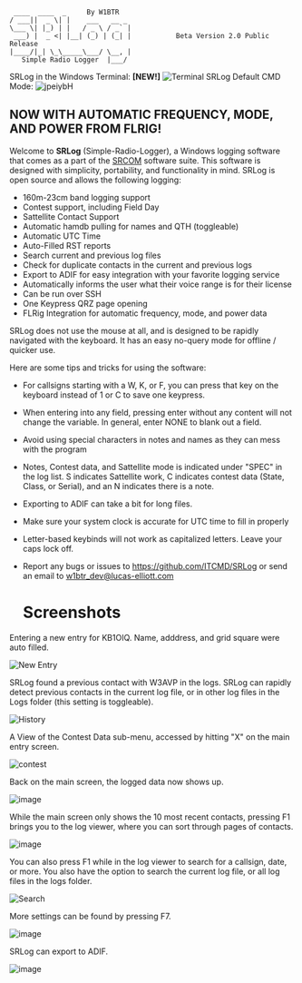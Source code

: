  
 ```
  ____  ____  _     By W1BTR             
 / ___||  _ \| |    ___   __ _ 
 \___ \| |_) | |   / _ \ / _` |
  ___) |  _ <| |__| (_) | (_| |           Beta Version 2.0 Public Release
 |____/|_| \_\_____\___/ \__, |
    Simple Radio Logger  |___/ 
```
    
SRLog in the Windows Terminal: **[NEW!]**
![Terminal](https://i.imgur.com/ecU6AXF.png)
SRLog Default CMD Mode:
![jpeiybH](https://user-images.githubusercontent.com/32961763/190240772-12fbe2f0-c832-40d4-9c80-f4f1fbdbfc6f.png)

## NOW WITH AUTOMATIC FREQUENCY, MODE, AND POWER FROM FLRIG!

Welcome to **SRLog** (Simple-Radio-Logger), a Windows logging software that comes as a part of the [SRCOM](https://github.com/ITCMD/srcom)
software suite. This software is designed with simplicity, portability, and
functionality in mind. SRLog is open source and allows the following logging:

- 160m-23cm band logging support
- Contest support, including Field Day
- Sattellite Contact Support
- Automatic hamdb pulling for names and QTH (toggleable)
- Automatic UTC Time
- Auto-Filled RST reports
- Search current and previous log files
- Check for duplicate contacts in the current and previous logs
- Export to ADIF for easy integration with your favorite logging service
- Automatically informs the user what their voice range is for their license
- Can be run over SSH
- One Keypress QRZ page opening
- FLRig Integration for automatic frequency, mode, and power data

SRLog does not use the mouse at all, and is designed to be rapidly navigated with
the keyboard. It has an easy no-query mode for offline / quicker use.

Here are some tips and tricks for using the software:

- For callsigns starting with a W, K, or F, you can press that key on the keyboard 
  instead of 1 or C to save one keypress.

- When entering into any field, pressing enter without any content will not change
  the variable. In general, enter NONE to blank out a field.

- Avoid using special characters in notes and names as they can mess with the program

- Notes, Contest data, and Sattellite mode is indicated under "SPEC" in the log list.
  S indicates Sattellite work, C indicates contest data (State, Class, or Serial),
  and an N indicates there is a note.

- Exporting to ADIF can take a bit for long files.

- Make sure your system clock is accurate for UTC time to fill in properly

- Letter-based keybinds will not work as capitalized letters. Leave your caps lock off.

- Report any bugs or issues to https://github.com/ITCMD/SRLog or send an email
  to w1btr_dev@lucas-elliott.com
  
  # Screenshots
 Entering a new entry for KB1OIQ. Name, adddress, and grid square were auto filled.
 
  ![New Entry](https://user-images.githubusercontent.com/32961763/190240826-e1ef54f4-3fc7-42d6-8a15-48c66401af37.png)
 
 SRLog found a previous contact with W3AVP in the logs. SRLog can rapidly detect previous contacts in the current log file, or in other log files in the Logs folder (this setting is toggleable).
 
 ![History](https://user-images.githubusercontent.com/32961763/190240940-b1524c3b-22e5-4b57-aeec-812ae5b050c8.png)

A View of the Contest Data sub-menu, accessed by hitting "X" on the main entry screen.

![contest](https://user-images.githubusercontent.com/32961763/190241135-e1052c8d-cab6-45b9-8267-ac08a2b78034.png)

Back on the main screen, the logged data now shows up.

![image](https://user-images.githubusercontent.com/32961763/190241200-73bec7c3-f7cf-4b10-8037-7d39d485c143.png)

While the main screen only shows the 10 most recent contacts, pressing F1 brings you to the log viewer, where you can sort through pages of contacts.

![image](https://user-images.githubusercontent.com/32961763/190241326-5de34be6-bddb-4918-b517-ea6fe4938b87.png)

You can also press F1 while in the log viewer to search for a callsign, date, or more. You also have the option to search the current log file, or all log files in the logs folder.

![Search](https://user-images.githubusercontent.com/32961763/190241451-9e5a6f69-e508-40b2-be8c-e21c1a5fc673.png)

More settings can be found by pressing F7.

![image](https://user-images.githubusercontent.com/32961763/190241514-5eeda94c-5187-4c80-a742-f77c26351c28.png)

SRLog can export to ADIF.

![image](https://user-images.githubusercontent.com/32961763/190241548-92af9d0b-392d-4f21-a395-1efe1058d067.png)


  

